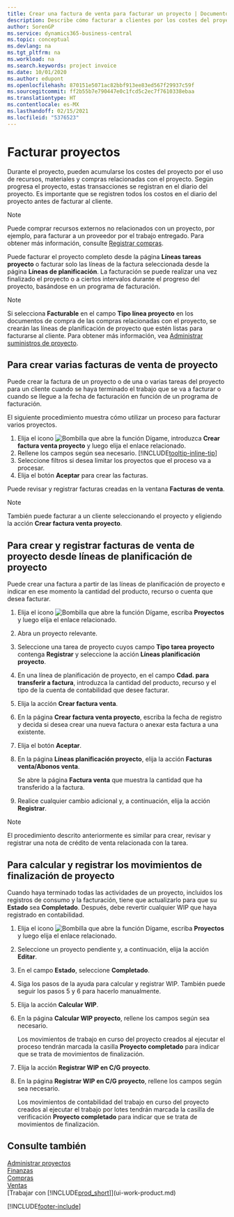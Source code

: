 ```yaml
---
title: Crear una factura de venta para facturar un proyecto | Documentos de Microsoft
description: Describe cómo facturar a clientes por los costes del proyecto a medida que progresa un proyecto.
author: SorenGP
ms.service: dynamics365-business-central
ms.topic: conceptual
ms.devlang: na
ms.tgt_pltfrm: na
ms.workload: na
ms.search.keywords: project invoice
ms.date: 10/01/2020
ms.author: edupont
ms.openlocfilehash: 870151e5071ac82bbf913ee83ed567f29937c59f
ms.sourcegitcommit: ff2b55b7e790447e0c1fcd5c2ec7f7610338ebaa
ms.translationtype: HT
ms.contentlocale: es-MX
ms.lasthandoff: 02/15/2021
ms.locfileid: "5376523"
---
```

# <a name="invoice-jobs"></a>Facturar proyectos
Durante el proyecto, pueden acumularse los costes del proyecto por el uso de recursos, materiales y compras relacionadas con el proyecto. Según progresa el proyecto, estas transacciones se registran en el diario del proyecto. Es importante que se registren todos los costos en el diario del proyecto antes de facturar al cliente.

> [!NOTE]
> Puede comprar recursos externos no relacionados con un proyecto, por ejemplo, para facturar a un proveedor por el trabajo entregado. Para obtener más información, consulte [Registrar compras](purchasing-how-record-purchases.md).

Puede facturar el proyecto completo desde la página **Líneas tareas proyecto** o facturar solo las líneas de la factura seleccionada desde la página **Líneas de planificación**. La facturación se puede realizar una vez finalizado el proyecto o a ciertos intervalos durante el progreso del proyecto, basándose en un programa de facturación.

> [!NOTE]  
> Si selecciona **Facturable** en el campo **Tipo línea proyecto** en los documentos de compra de las compras relacionadas con el proyecto, se crearán las líneas de planificación de proyecto que estén listas para facturarse al cliente. Para obtener más información, vea [Administrar suministros de proyecto](projects-how-manage-project-supplies.md).

## <a name="to-create-multiple-job-sales-invoices"></a>Para crear varias facturas de venta de proyecto
Puede crear la factura de un proyecto o de una o varias tareas del proyecto para un cliente cuando se haya terminado el trabajo que se va a facturar o cuando se llegue a la fecha de facturación en función de un programa de facturación.

El siguiente procedimiento muestra cómo utilizar un proceso para facturar varios proyectos.  

1. Elija el icono ![Bombilla que abre la función Dígame](media/ui-search/search_small.png "Dígame qué desea hacer"), introduzca **Crear factura venta proyecto** y luego elija el enlace relacionado.  
2. Rellene los campos según sea necesario. [!INCLUDE[tooltip-inline-tip](includes/tooltip-inline-tip_md.md)]
3. Seleccione filtros si desea limitar los proyectos que el proceso va a procesar.
4. Elija el botón **Aceptar** para crear las facturas.  

Puede revisar y registrar facturas creadas en la ventana **Facturas de venta**.

> [!NOTE]
> También puede facturar a un cliente seleccionando el proyecto y eligiendo la acción **Crear factura venta proyecto**. 

## <a name="to-create-and-post-job-sales-invoice-from-job-planning-lines"></a>Para crear y registrar facturas de venta de proyecto desde líneas de planificación de proyecto
Puede crear una factura a partir de las líneas de planificación de proyecto e indicar en ese momento la cantidad del producto, recurso o cuenta que desea facturar.

1. Elija el icono ![Bombilla que abre la función Dígame](media/ui-search/search_small.png "Dígame qué desea hacer"), escriba **Proyectos** y luego elija el enlace relacionado.
2. Abra un proyecto relevante.
3. Seleccione una tarea de proyecto cuyos campo **Tipo tarea proyecto** contenga **Registrar** y seleccione la acción **Líneas planificación proyecto**.  
4. En una línea de planificación de proyecto, en el campo **Cdad. para transferir a factura**, introduzca la cantidad del producto, recurso y el tipo de la cuenta de contabilidad que desee facturar.  
5. Elija la acción **Crear factura venta**.
6. En la página **Crear factura venta proyecto**, escriba la fecha de registro y decida si desea crear una nueva factura o anexar esta factura a una existente.
7. Elija el botón **Aceptar**.  
8. En la página **Líneas planificación proyecto**, elija la acción **Facturas venta/Abonos venta**.

    Se abre la página **Factura venta** que muestra la cantidad que ha transferido a la factura.
9. Realice cualquier cambio adicional y, a continuación, elija la acción **Registrar**.

> [!NOTE]  
>   El procedimiento descrito anteriormente es similar para crear, revisar y registrar una nota de crédito de venta relacionada con la tarea.

## <a name="to-calculate-and-post-job-completion-entries"></a>Para calcular y registrar los movimientos de finalización de proyecto
Cuando haya terminado todas las actividades de un proyecto, incluidos los registros de consumo y la facturación, tiene que actualizarlo para que su **Estado** sea **Completado**. Después, debe revertir cualquier WIP que haya registrado en contabilidad.

1. Elija el icono ![Bombilla que abre la función Dígame](media/ui-search/search_small.png "Dígame qué desea hacer"), escriba **Proyectos** y luego elija el enlace relacionado.  
2. Seleccione un proyecto pendiente y, a continuación, elija la acción **Editar**.
3. En el campo **Estado**, seleccione **Completado**.
4. Siga los pasos de la ayuda para calcular y registrar WIP. También puede seguir los pasos 5 y 6 para hacerlo manualmente.  
5. Elija la acción **Calcular WIP**.
6. En la página **Calcular WIP proyecto**, rellene los campos según sea necesario.  

     Los movimientos de trabajo en curso del proyecto creados al ejecutar el proceso tendrán marcada la casilla **Proyecto completado** para indicar que se trata de movimientos de finalización.  
7. Elija la acción **Registrar WIP en C/G proyecto**.
8. En la página **Registrar WIP en C/G proyecto**, rellene los campos según sea necesario.  

     Los movimientos de contabilidad del trabajo en curso del proyecto creados al ejecutar el trabajo por lotes tendrán marcada la casilla de verificación **Proyecto completado** para indicar que se trata de movimientos de finalización.

## <a name="see-also"></a>Consulte también
[Administrar proyectos](projects-manage-projects.md)  
[Finanzas](finance.md)  
[Compras](purchasing-manage-purchasing.md)         
[Ventas](sales-manage-sales.md)      
[Trabajar con [!INCLUDE[prod_short](includes/prod_short.md)]](ui-work-product.md)  


[!INCLUDE[footer-include](includes/footer-banner.md)]